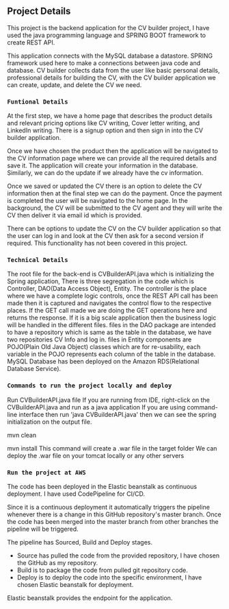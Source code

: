 ## Project Details

This project is the backend application for the CV builder project, I have used the java programming language and SPRING BOOT framework to create REST API.

This application connects with the MySQL database a datastore. SPRING framework used here to make a connections between java code and database. CV builder collects data from the user like basic personal details, professional details for building the CV, with the CV builder application we can create, update, and delete the CV we need.

### `Funtional Details` 

At the first step, we have a home page that describes the product details and relevant pricing options like CV writing, Cover letter writing, and LinkedIn writing. There is a signup option and then sign in into the CV builder application. 

Once we have chosen the product then the application will be navigated to the CV information page where we can provide all the required details and save it. The application will create your information in the database. Similarly, we can do the update if we already have the cv information. 

Once we saved or updated the CV there is an option to delete the CV information then at the final step we can do the payment. Once the payment is completed the user will be navigated to the home page. In the background, the CV will be submitted to the CV agent and they will write the CV then deliver it via email id which is provided. 

There can be options to update the CV on the CV builder application so that the user can log in and look at the CV then ask for a second version if required. This functionality has not been covered in this project.

### `Technical Details`

The root file for the back-end is CVBuilderAPI.java which is initializing the Spring application, There is three segregation in the code which is Controller, DAO(Data Access Object), Entity. The controller is the place where we have a complete logic controls, once the REST API call has been made then it is captured and navigates the control flow to the respective places. If the GET call made we are doing the GET operations here and returns the response. If it is a big scale application then the business logic will be handled in the different files. files in the DAO package are intended to have a repository which is same as the table in the database, we have two repositories CV Info and log in. files in Entity components are POJO(Plain Old Java Object) classes which are for re-usability, each variable in the POJO represents each column of the table in the database. MySQL Database has been deployed on the Amazon RDS(Relational Database Service).

### `Commands to run the project locally and deploy`

Run CVBuilderAPI.java file
If you are running from IDE, right-click on the CVBuilderAPI.java and run as a java application
If you are using command-line interface then run 'java CVBuilderAPI.java' then we can see the spring initialization on the output file.

mvn clean

mvn install
This command will create a .war file in the target folder
We can deploy the .war file on your tomcat locally or any other servers

### `Run the project at AWS`

The code has been deployed in the Elastic beanstalk as continuous deployment. I have used CodePipeline for CI/CD.

Since it is a continuous deployment it automatically triggers the pipeline whenever there is a change in this GitHub repository's master branch. Once the code has been merged into the master branch from other branches the pipeline will be triggered.

The pipeline has Sourced, Build and Deploy stages.
  *  Source has pulled the code from the provided repository, I have chosen the GitHub as my repository.
   * Build is to package the code from pulled git repository code.
   * Deploy is to deploy the code into the specific environment, I have chosen Elastic beanstalk for deployment.

Elastic beanstalk provides the endpoint for the application.
